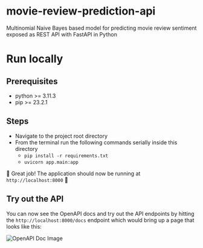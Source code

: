 # movie-review-prediction-api
Multinomial Naive Bayes based model for predicting movie review sentiment exposed as REST API with FastAPI in Python

# Run locally

## Prerequisites
- python >= 3.11.3
- pip >= 23.2.1

## Steps
- Navigate to the project root directory
- From the terminal run the following commands serially inside this directory
    - `pip install -r requirements.txt`
    - `uvicorn app.main:app`

🎉 Great job! The application should now be running at `http://localhost:8000` 🎉

## Try out the API
You can now see the OpenAPI docs and try out the API endpoints by hitting the `http://localhost:8000/docs` endpoint which would bring up a page that looks like this:

![OpenAPI Doc Image](relative%20docs/images/openApi.png?raw=true)